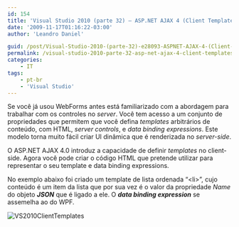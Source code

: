 ```yaml
---
id: 154
title: 'Visual Studio 2010 (parte 32) – ASP.NET AJAX 4 (Client Templates)'
date: '2009-11-17T01:16:22-03:00'
author: 'Leandro Daniel'

guid: /post/Visual-Studio-2010-(parte-32)-e28093-ASPNET-AJAX-4-(Client-Templates).aspx
permalink: /visual-studio-2010-parte-32-asp-net-ajax-4-client-templates/
categories:
    - IT
tags:
    - pt-br
    - 'Visual Studio'
---
```


Se você já usou WebForms antes está familiarizado com a abordagem para trabalhar com os controles no *server*. Você tem acesso a um conjunto de propriedades que permitem que você defina *templates* arbitrários de conteúdo, com HTML, *server controls*, e *data binding expressions*. Este modelo torna muito fácil criar UI dinâmica que é renderizada no *server-side*.

O ASP.NET AJAX 4.0 introduz a capacidade de definir *templates* no client-side. Agora você pode criar o código HTML que pretende utilizar para representar o seu template e data binding expressions.

No exemplo abaixo foi criado um template de lista ordenada “&lt;li&gt;”, cujo conteúdo é um item da lista que por sua vez é o valor da propriedade *Name* do objeto ***JSON*** que é ligado a ele. O ***data binding expression*** se assemelha ao do WPF.

![VS2010ClientTemplates](http://leandrodaniel.com/pics/WindowsLiveWriter/VisualStudio2010.NETAJAX4ClientTemplates/2ADA7E0D/VS2010ClientTemplates.gif "VS2010ClientTemplates")
